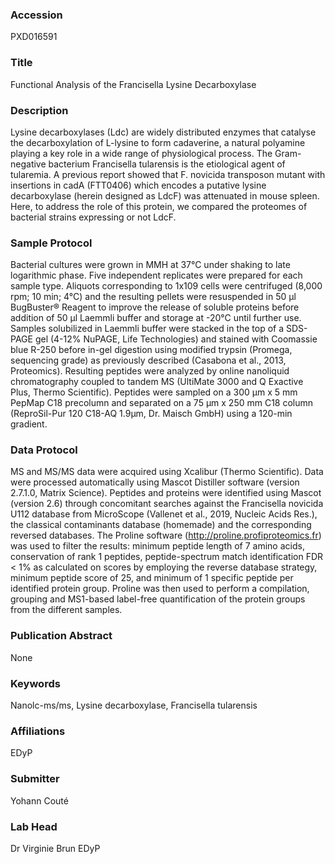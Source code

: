 ### Accession
PXD016591

### Title
Functional Analysis of the Francisella Lysine Decarboxylase

### Description
Lysine decarboxylases (Ldc) are widely distributed enzymes that catalyse the decarboxylation of L-lysine to form cadaverine, a natural polyamine playing a key role in a wide range of physiological process. The Gram-negative bacterium Francisella tularensis is the etiological agent of tularemia.  A previous report showed that F. novicida transposon mutant with insertions in cadA (FTT0406) which encodes a putative lysine decarboxylase (herein designed as LdcF) was attenuated in mouse spleen. Here, to address the role of this protein, we compared the proteomes of bacterial strains expressing or not LdcF.

### Sample Protocol
Bacterial cultures were grown in MMH at 37°C under shaking to late logarithmic phase. Five independent replicates were prepared for each sample type. Aliquots corresponding to 1x109 cells were centrifuged (8,000 rpm; 10 min; 4°C) and the resulting pellets were resuspended in 50 µl BugBuster® Reagent to improve the release of soluble proteins before addition of 50 µl Laemmli buffer and storage at -20°C until further use. Samples solubilized in Laemmli buffer were stacked in the top of a SDS-PAGE gel (4-12% NuPAGE, Life Technologies) and stained with Coomassie blue R-250 before in-gel digestion using modified trypsin (Promega, sequencing grade) as previously described (Casabona et al., 2013, Proteomics). Resulting peptides were analyzed by online nanoliquid chromatography coupled to tandem MS (UltiMate 3000 and Q Exactive Plus, Thermo Scientific). Peptides were sampled on a 300 µm x 5 mm PepMap C18 precolumn and separated on a 75 µm x 250 mm C18 column (ReproSil-Pur 120 C18-AQ 1.9µm, Dr. Maisch GmbH) using a 120-min gradient.

### Data Protocol
MS and MS/MS data were acquired using Xcalibur (Thermo Scientific). Data were processed automatically using Mascot Distiller software (version 2.7.1.0, Matrix Science). Peptides and proteins were identified using Mascot (version 2.6) through concomitant searches against the Francisella novicida U112 database from MicroScope (Vallenet et al., 2019, Nucleic Acids Res.), the classical contaminants database (homemade) and the corresponding reversed databases. The Proline software (http://proline.profiproteomics.fr) was used to filter the results: minimum peptide length of 7 amino acids, conservation of rank 1 peptides, peptide-spectrum match identification FDR < 1% as calculated on scores by employing the reverse database strategy, minimum peptide score of 25, and minimum of 1 specific peptide per identified protein group. Proline was then used to perform a compilation, grouping and MS1-based label-free quantification of the protein groups from the different samples.

### Publication Abstract
None

### Keywords
Nanolc-ms/ms, Lysine decarboxylase, Francisella tularensis

### Affiliations
EDyP

### Submitter
Yohann Couté

### Lab Head
Dr Virginie Brun
EDyP


